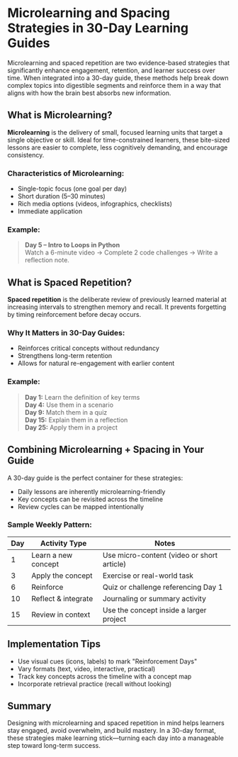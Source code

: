# Microlearning and Spacing Strategies in 30-Day Learning Guides

Microlearning and spaced repetition are two evidence-based strategies that significantly enhance engagement, retention, and learner success over time. When integrated into a 30-day guide, these methods help break down complex topics into digestible segments and reinforce them in a way that aligns with how the brain best absorbs new information.

## What is Microlearning?

**Microlearning** is the delivery of small, focused learning units that target a single objective or skill. Ideal for time-constrained learners, these bite-sized lessons are easier to complete, less cognitively demanding, and encourage consistency.

### Characteristics of Microlearning:
- Single-topic focus (one goal per day)
- Short duration (5–30 minutes)
- Rich media options (videos, infographics, checklists)
- Immediate application

### Example:
> **Day 5 – Intro to Loops in Python**  
> Watch a 6-minute video → Complete 2 code challenges → Write a reflection note.

## What is Spaced Repetition?

**Spaced repetition** is the deliberate review of previously learned material at increasing intervals to strengthen memory and recall. It prevents forgetting by timing reinforcement before decay occurs.

### Why It Matters in 30-Day Guides:
- Reinforces critical concepts without redundancy
- Strengthens long-term retention
- Allows for natural re-engagement with earlier content

### Example:
> **Day 1:** Learn the definition of key terms  
> **Day 4:** Use them in a scenario  
> **Day 9:** Match them in a quiz  
> **Day 15:** Explain them in a reflection  
> **Day 25:** Apply them in a project

## Combining Microlearning + Spacing in Your Guide

A 30-day guide is the perfect container for these strategies:
- Daily lessons are inherently microlearning-friendly
- Key concepts can be revisited across the timeline
- Review cycles can be mapped intentionally

### Sample Weekly Pattern:
| Day | Activity Type         | Notes                                       |
|-----|------------------------|---------------------------------------------|
| 1   | Learn a new concept    | Use micro-content (video or short article)  |
| 3   | Apply the concept      | Exercise or real-world task                 |
| 6   | Reinforce              | Quiz or challenge referencing Day 1         |
| 10  | Reflect & integrate    | Journaling or summary activity              |
| 15  | Review in context      | Use the concept inside a larger project     |

## Implementation Tips

- Use visual cues (icons, labels) to mark "Reinforcement Days"
- Vary formats (text, video, interactive, practical)
- Track key concepts across the timeline with a concept map
- Incorporate retrieval practice (recall without looking)

## Summary

Designing with microlearning and spaced repetition in mind helps learners stay engaged, avoid overwhelm, and build mastery. In a 30-day format, these strategies make learning stick—turning each day into a manageable step toward long-term success.
